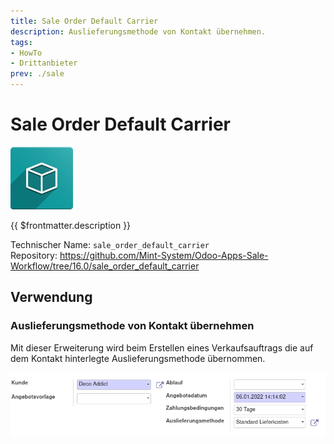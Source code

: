 ```yaml
---
title: Sale Order Default Carrier
description: Auslieferungsmethode von Kontakt übernehmen.
tags:
- HowTo
- Drittanbieter
prev: ./sale
---
```

# Sale Order Default Carrier
![icon_oms_box](attachments/icon_oms_box.png)

{{ $frontmatter.description }}

Technischer Name: `sale_order_default_carrier`\
Repository: <https://github.com/Mint-System/Odoo-Apps-Sale-Workflow/tree/16.0/sale_order_default_carrier>

## Verwendung

### Auslieferungsmethode von Kontakt übernehmen

Mit dieser Erweiterung wird beim Erstellen eines Verkaufsauftrags die auf dem Kontakt hinterlegte Auslieferungsmethode übernommen.

![](attachments/Sale%20Order%20Default%20Carrier.png)